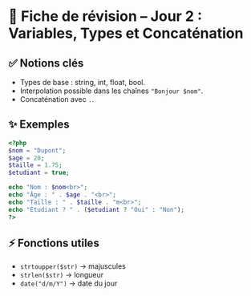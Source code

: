 # 📘 Fiche de révision – Jour 2 : Variables, Types et Concaténation

## ✅ Notions clés
- Types de base : string, int, float, bool.
- Interpolation possible dans les chaînes `"Bonjour $nom"`.
- Concaténation avec `.`.

## ✨ Exemples
```php
<?php
$nom = "Dupont";
$age = 20;
$taille = 1.75;
$etudiant = true;

echo "Nom : $nom<br>";
echo "Âge : " . $age . "<br>";
echo "Taille : " . $taille . "m<br>";
echo "Étudiant ? " . ($etudiant ? "Oui" : "Non");
?>
```

## ⚡ Fonctions utiles
- `strtoupper($str)` → majuscules
- `strlen($str)` → longueur
- `date("d/m/Y")` → date du jour
